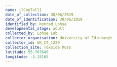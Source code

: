 ```yaml
---
name: ilCoeTull1
date_of_collection: 30/06/2019
date_of_identification: 30/06/2019
identified_by: Konrad Lohse
developmental_stage: adult
collected_by: Lohse Lab
collector_organisation: University of Edinburgh
collector_id: UK_CT_1229
collection_site: Toxside Moss
latitude: 55.767649
longitude: -3.15165
---
```

